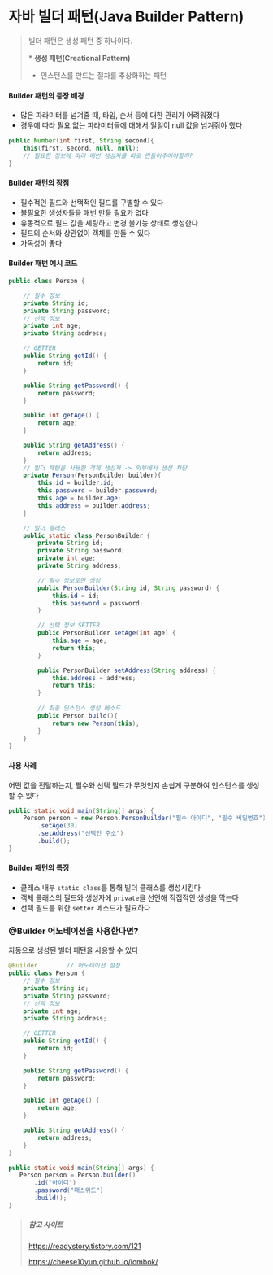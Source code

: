 # 자바 빌더 패턴(Java Builder Pattern)



> 빌더 패턴은 생성 패턴 중 하나이다.
>
> \* **생성 패턴(Creational Pattern)** 
>
> - 인스턴스를 만드는 절차를 추상화하는 패턴



#### Builder 패턴의 등장 배경

- 많은 파라미터를 넘겨줄 때, 타입, 순서 등에 대한 관리가 어려워졌다
- 경우에 따라 필요 없는 파라미터들에 대해서 일일이 null 값을 넘겨줘야 했다 

```java
public Number(int first, String second){
    this(first, second, null, null);		
    // 필요한 정보에 따라 매번 생성자를 따로 만들어주어야할까?
}
```



#### Builder 패턴의 장점

- 필수적인 필드와 선택적인 필드를 구별할 수 있다
- 불필요한 생성자들을 매번 만들 필요가 없다
- 유동적으로 필드 값을 세팅하고 변경 불가능 상태로 생성한다 
- 필드의 순서와 상관없이 객체를 만들 수 있다
- 가독성이 좋다



#### Builder 패턴 예시 코드

```java
public class Person {

    // 필수 정보
    private String id;
    private String password;
    // 선택 정보
    private int age;
    private String address;

    // GETTER
    public String getId() {
        return id;
    }

    public String getPassword() {
        return password;
    }

    public int getAge() {
        return age;
    }

    public String getAddress() {
        return address;
    }
	// 빌더 패턴을 사용한 객체 생성자 -> 외부에서 생성 차단
    private Person(PersonBuilder builder){
        this.id = builder.id;
        this.password = builder.password;
        this.age = builder.age;
        this.address = builder.address;
    }

    // 빌더 클래스
    public static class PersonBuilder {
        private String id;
        private String password;
        private int age;
        private String address;

        // 필수 정보로만 생성
        public PersonBuilder(String id, String password) {
            this.id = id;
            this.password = password;
        }

        // 선택 정보 SETTER
        public PersonBuilder setAge(int age) {
            this.age = age;
            return this;
        }

        public PersonBuilder setAddress(String address) {
            this.address = address;
            return this;
        }
		
        // 최종 인스턴스 생성 메소드
        public Person build(){
            return new Person(this);
        }
    }
}
```

#### 사용 사례

어떤 값을 전달하는지, 필수와 선택 필드가 무엇인지 손쉽게 구분하여 인스턴스를 생성할 수 있다

```java
public static void main(String[] args) {
    Person person = new Person.PersonBuilder("필수 아이디", "필수 비밀번호")
        .setAge(30)
        .setAddress("선택인 주소")
        .build();
}
```



#### Builder 패턴의 특징

- 클래스 내부 `static class`를 통해 빌더 클래스를 생성시킨다
- 객체 클래스의 필드와 생성자에 `private`을 선언해 직접적인 생성을 막는다
- 선택 필드를 위한 `setter` 메소드가 필요하다 





### @Builder 어노테이션을 사용한다면?

자동으로 생성된 빌더 패턴을 사용할 수 있다

```java
@Builder		// 어노테이션 설정
public class Person {
    // 필수 정보
    private String id;
    private String password;
    // 선택 정보
    private int age;
    private String address;

    // GETTER
    public String getId() {
        return id;
    }

    public String getPassword() {
        return password;
    }

    public int getAge() {
        return age;
    }

    public String getAddress() {
        return address;
    }
}
```



```java
public static void main(String[] args) {
   Person person = Person.builder()
       .id("아이디")
       .password("패스워드")
       .build();
}
```









> ##### 참고 사이트
>
> https://readystory.tistory.com/121
>
> https://cheese10yun.github.io/lombok/

